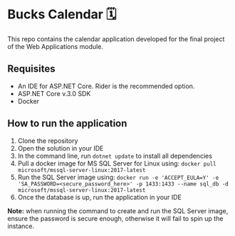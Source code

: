 # Bucks Calendar 🗓

This repo contains the calendar application developed for the final project of the Web Applications module.


## Requisites

- An IDE for ASP.NET Core. Rider is the recommended option.
- ASP.NET Core v.3.0 SDK
- Docker


## How to run the application

1. Clone the repository
2. Open the solution in your IDE
3. In the command line, run `dotnet update` to install all dependencies
4. Pull a docker image for MS SQL Server for Linux using: `docker pull microsoft/mssql-server-linux:2017-latest`
5. Run the SQL Server image using: `docker run -e 'ACCEPT_EULA=Y' -e 'SA_PASSWORD=<secure_password_here>' -p 1433:1433 --name sql_db -d microsoft/mssql-server-linux:2017-latest`
6. Once the database is up, run the application in your IDE

**Note:** when running the command to create and run the SQL Server image, ensure the password is secure enough, otherwise it will fail to spin up the instance.
